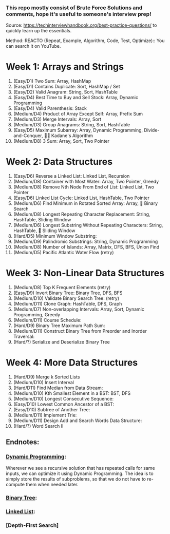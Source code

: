 ### This repo mostly consist of Brute Force Solutions and comments, hope it's useful to someone's interview prep!

Source: https://techinterviewhandbook.org/best-practice-questions/ to quickly learn up the essentials.

Method: REACTO (Repeat, Example, Algorithm, Code, Test, Optimize):: You can search it on YouTube.

# Week 1: Arrays and Strings
1. (Easy/D1) Two Sum:                                Array, HashMap
2. (Easy/D1) Contains Duplicate:                     Sort, HashMap / Set
3. (Easy/D2) Valid Anagram:                          String, Sort, HashTable
4. (Easy/D4) Best Time to Buy and Sell Stock:        Array, Dynamic Programming
5. (Easy/D4) Valid Parenthesis:                      Stack
6. (Medium/D4) Product of Array Except Self:         Array, Prefix Sum
7. (Medium/D3) Merge Intervals:                      Array, Sort
8. (Medium/D3) Group Anagrams:                       String, Sort, HashTable
9. (Easy/D5) Maximum Subarray:                       Array, Dynamic Programming, Divide-and-Conquer, 🧙‍♂️ Kadane's Algorithm
10. (Medium/D8) 3 Sum:                               Array, Sort, Two Pointer

# Week 2: Data Structures
1. (Easy/D6) Reverse a Linked List:                   Linked List, Recursion
2. (Medium/D8) Container with Most Water:             Array, Two Pointer, Greedy
3. (Medium/D8) Remove Nth Node From End of List:      Linked List, Two Pointer
4. (Easy/D6) Linked List Cycle:                       Linked List, HashTable, Two Pointer
5. (Medium/D6) Find Minimum in Rotated Sorted Array:   Array, 🧙‍ Binary Search
6. (Medium/D8) Longest Repeating Character Replacement: String, HashTable, Sliding Window
7. (Medium/D6) Longest Substring Without Repeating Characters: String, HashTable, 🧙‍ Sliding Window
8. (Hard/D5) Minimum Window Substring:                
9. (Medium/D9) Palindromic Substrings:                String, Dynamic Programming
10. (Medium/D8) Number of Islands: Array, Matrix, DFS, BFS, Union Find
11. (Medium/D5) Pacific Atlantic Water Flow           (retry)

# Week 3: Non-Linear Data Structures
1. (Medium/D8) Top K Frequent Elements                (retry)
2. (Easy/D9) Invert Binary Tree:                      Binary Tree, DFS, BFS
3. (Medium/D10) Validate Binary Search Tree:           (retry)
4. (Medium/D11) Clone Graph:                          HashTable, DFS, Graph
5. (Medium/D7) Non-overlapping Intervals:             Array, Sort, Dynamic Programming, Greedy
6. (Medium/D11) Course Schedule:
7. (Hard/D9) Binary Tree Maximum Path Sum:            
8. (Medium/D11) Construct Binary Tree from Preorder and Inorder Traversal:
9. (Hard/?) Serialize and Deserialize Binary Tree

# Week 4: More Data Structures
1. (Hard/D9) Merge k Sorted Lists
2. (Medium/D10) Insert Interval
3. (Hard/D11) Find Median from Data Stream:
4. (Medium/D10) Kth Smallest Element in a BST:      BST, DFS
5. (Medium/D10) Longest Consecutive Sequence:       
6. (Easy/D10) Lowest Common Ancestor of a BST:      
7. (Easy/D10) Subtree of Another Tree:              
8. (Medium/D11) Implement Trie:
9. (Medium/D11) Design Add and Search Words Data Structure:
10. (Hard/?) Word Search II

## Endnotes:
### [Dynamic Programming](https://www.geeksforgeeks.org/dynamic-programming/):
Wherever we see a recursive solution that has repeated calls for same inputs, we can optimize it using Dynamic Programming. The idea is to simply store the results of subproblems, so that we do not have to re-compute them when needed later.

### [Binary Tree](https://www.geeksforgeeks.org/binary-tree-set-1-introduction/):
### [Linked List](https://www.geeksforgeeks.org/linked-list-set-1-introduction/):
### [Depth-First Search]

